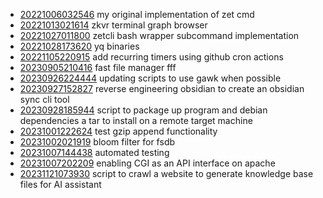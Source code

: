 - [20221006032546](/zet/20221006032546/README.md) my original implementation of zet cmd
- [20221013021614](/zet/20221013021614/README.md) zkvr terminal graph browser
- [20221027011800](/zet/20221027011800/README.md) zetcli bash wrapper subcommand implementation
- [20221028173620](/zet/20221028173620/README.md) yq binaries
- [20221105220915](/zet/20221105220915/README.md) add recurring timers using github cron actions
- [20230905210416](/zet/20230905210416/README.md) fast file manager fff
- [20230926224444](/zet/20230926224444/README.md) updating scripts to use gawk when possible
- [20230927152827](/zet/20230927152827/README.md) reverse engineering obsidian to create an obsidian sync cli tool
- [20230928185944](/zet/20230928185944/README.md) script to package up program and debian dependencies a tar to install on a remote target machine
- [20231001222624](/zet/20231001222624/README.md) test gzip append functionality
- [20231002021919](/zet/20231002021919/README.md) bloom filter for fsdb
- [20231007144438](/zet/20231007144438/README.md) automated testing
- [20231007202209](/zet/20231007202209/README.md) enabling CGI as an API interface on apache
- [20231121073930](/zet/20231121073930/README.md) script to crawl a website to generate knowledge base files for AI assistant

